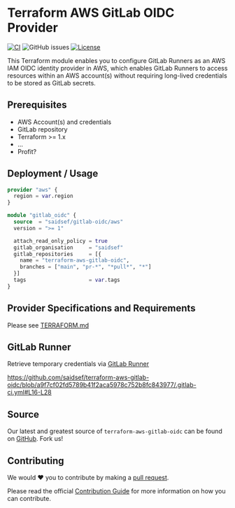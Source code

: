 # Terraform AWS GitLab OIDC Provider
[![CI](https://github.com/saidsef/terraform-aws-gitlab-oidc/actions/workflows/ci.yaml/badge.svg)](#deployment--usage) ![GitHub issues](https://img.shields.io/github/issues-raw/saidsef/terraform-aws-gitlab-oidc) [![License](https://img.shields.io/badge/License-Apache_2.0-blue.svg)](./LICENSE.md)

This Terraform module enables you to configure GitLab Runners as an AWS IAM OIDC identity provider in AWS, which enables GitLab Runners to access resources within an AWS account(s) without requiring long-lived credentials to be stored as GitLab secrets.

## Prerequisites

- AWS Account(s) and credentials
- GitLab repository
- Terraform >= 1.x
- ...
- Profit?

## Deployment / Usage

```terraform
provider "aws" {
  region = var.region
}

module "gitlab_oidc" {
  source  = "saidsef/gitlab-oidc/aws"
  version = ">= 1"

  attach_read_only_policy = true
  gitlab_organisation     = "saidsef"
  gitlab_repositories     = [{
    name = "terraform-aws-gitlab-oidc",
    branches = ["main", "pr-*", "*pull*", "*"]
  }]
  tags                    = var.tags
}
```

## Provider Specifications and Requirements

Please see [TERRAFORM.md](./TERRAFORM.md)

## GitLab Runner

Retrieve temporary credentials via [GitLab Runner](https://github.com/saidsef/terraform-aws-gitlab-oidc/blob/a9f7cf02fd5789b41f2aca5978c752b8fc843977/.gitlab-ci.yml#L16-L28)

https://github.com/saidsef/terraform-aws-gitlab-oidc/blob/a9f7cf02fd5789b41f2aca5978c752b8fc843977/.gitlab-ci.yml#L16-L28

## Source

Our latest and greatest source of `terraform-aws-gitlab-oidc` can be found on [GitHub](https://github.com/saidsef/terraform-aws-gitlab-oidc/). Fork us!

## Contributing

We would :heart: you to contribute by making a [pull request](https://github.com/saidsef/terraform-aws-gitlab-oidc/pulls).

Please read the official [Contribution Guide](./CONTRIBUTING.md) for more information on how you can contribute.
